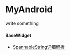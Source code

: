 # MyAndroid
write something

#### BaseWidget
- [SpannableString详细解析](https://www.jianshu.com/p/472fd3e32324)

